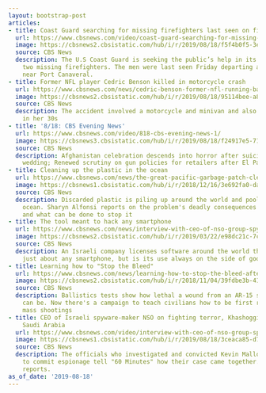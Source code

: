 ```yaml
---
layout: bootstrap-post
articles:
- title: Coast Guard searching for missing firefighters last seen on fishing trip
  url: https://www.cbsnews.com/video/coast-guard-searching-for-missing-firefighters-last-seen-on-fishing-trip/
  image: https://cbsnews2.cbsistatic.com/hub/i/r/2019/08/18/f5f4b0f5-3e7b-4b45-8473-d958d0622a80/thumbnail/1200x630/9026b42a6750e5e83d12a1c955e049b4/0818-cbsn-missingfirefighters-1914710-640x360.jpg
  source: CBS News
  description: The U.S Coast Guard is seeking the public’s help in its search for
    two missing firefighters. The men were last seen Friday departing a boat launch
    near Port Canaveral.
- title: Former NFL player Cedric Benson killed in motorcycle crash
  url: https://www.cbsnews.com/news/cedric-benson-former-nfl-running-back-killed-motorcycle-crash-2019-08-18/
  image: https://cbsnews2.cbsistatic.com/hub/i/r/2019/08/18/95114bee-a853-4557-9633-37f9775d109f/thumbnail/1200x630/9dcf52a73ad6ce6c2d3ddaa6eae45546/gettyimages-466423491.jpg
  source: CBS News
  description: The accident involved a motorcycle and minivan and also killed a woman
    in her 30s
- title: '8/18: CBS Evening News'
  url: https://www.cbsnews.com/video/818-cbs-evening-news-1/
  image: https://cbsnews3.cbsistatic.com/hub/i/r/2019/08/18/f24917e5-7113-4ba1-8c81-5f208a6b597d/thumbnail/1200x630/bbc1a9252d0ff63f14ecb2889cada217/0818-en-full-1914703-640x360.jpg
  source: CBS News
  description: Afghanistan celebration descends into horror after suicide bomber targets
    wedding; Renewed scrutiny on gun policies for retailers after El Paso mass shooting
- title: Cleaning up the plastic in the ocean
  url: https://www.cbsnews.com/news/the-great-pacific-garbage-patch-cleaning-up-the-plastic-in-the-ocean-60-minutes-2019-08-18/
  image: https://cbsnews1.cbsistatic.com/hub/i/r/2018/12/16/3e692fa0-da0f-400d-bf83-dcd6df8d1343/thumbnail/1200x630/0bd72f0ca5e9ef48dece036b13b5406d/plasticmain.jpg
  source: CBS News
  description: Discarded plastic is piling up around the world and pooling in the
    ocean. Sharyn Alfonsi reports on the problem's deadly consequences for wildlife
    and what can be done to stop it
- title: The tool meant to hack any smartphone
  url: https://www.cbsnews.com/news/interview-with-ceo-of-nso-group-spyware-maker-fighting-terror-khashoggi-murder-and-saudi-arabia-60-minutes-2019-08-18/
  image: https://cbsnews2.cbsistatic.com/hub/i/r/2019/03/22/e98dc21c-7c98-4176-9472-adbb1e0b3761/thumbnail/1200x630/05ff4c2852883793bbe7618565590d54/shalev-int-cu.jpg
  source: CBS News
  description: An Israeli company licenses software around the world that can crack
    just about any smartphone, but is its use always on the side of good?
- title: Learning how to "Stop the Bleed"
  url: https://www.cbsnews.com/news/learning-how-to-stop-the-bleed-after-a-mass-shooting-60-minutes-2019-08-18/
  image: https://cbsnews2.cbsistatic.com/hub/i/r/2018/11/04/39fdbe3b-4152-4001-8b03-a10b56599ff5/thumbnail/1200x630/101785ed26912f3475a5b8fdfd1ea3b1/ot-anatomyshootingfd.jpg
  source: CBS News
  description: Ballistics tests show how lethal a wound from an AR-15 style rifle
    can be. Now there's a campaign to teach civilians how to be first responders in
    mass shootings
- title: CEO of Israeli spyware-maker NSO on fighting terror, Khashoggi murder, and
    Saudi Arabia
  url: https://www.cbsnews.com/video/interview-with-ceo-of-nso-group-spyware-maker-fighting-terror-khashoggi-murder-and-saudi-arabia-60-minutes-2019-08-18/
  image: https://cbsnews1.cbsistatic.com/hub/i/r/2019/08/18/3ceaca85-d768-4a51-8aee-59db071d3e98/thumbnail/1200x630/20cb62600720fbba094417cd9a2db6be/nsofull-1914589-640x360.jpg
  source: CBS News
  description: The officials who investigated and convicted Kevin Mallory for conspiracy
    to commit espionage tell "60 Minutes" how their case came together. Anderson Cooper
    reports.
as_of_date: '2019-08-18'
---
```


